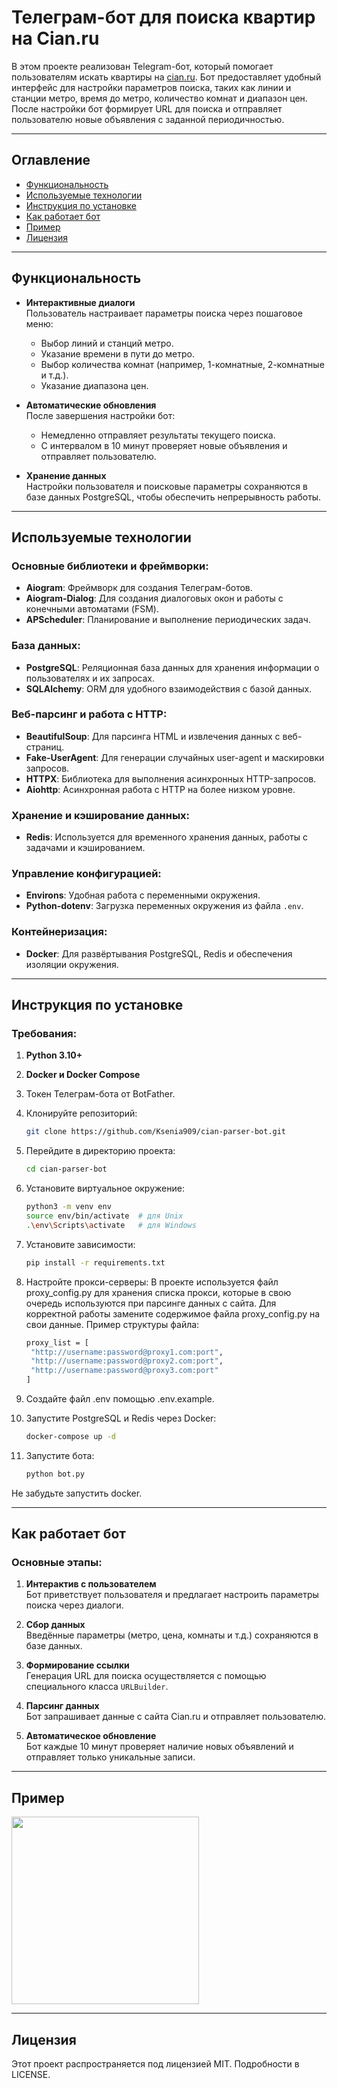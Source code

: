 # Телеграм-бот для поиска квартир на Cian.ru
В этом проекте реализован Telegram-бот, который помогает пользователям искать квартиры на [cian.ru](https://www.cian.ru/). Бот предоставляет удобный интерфейс для настройки параметров поиска, таких как линии и станции метро, время до метро, количество комнат и диапазон цен. После настройки бот формирует URL для поиска и отправляет пользователю новые объявления с заданной периодичностью. 

---

## Оглавление

- [Функциональность](#функциональность)
- [Используемые технологии](#используемые-технологии)
- [Инструкция по установке](#инструкция-по-установке)
- [Как работает бот](#как-работает-бот)
- [Пример](#пример)
- [Лицензия](#лицензия)

---

## Функциональность

- **Интерактивные диалоги**  
  Пользователь настраивает параметры поиска через пошаговое меню:
  - Выбор линий и станций метро.
  - Указание времени в пути до метро.
  - Выбор количества комнат (например, 1-комнатные, 2-комнатные и т.д.).
  - Указание диапазона цен.
  
- **Автоматические обновления**  
  После завершения настройки бот:
  - Немедленно отправляет результаты текущего поиска.
  - С интервалом в 10 минут проверяет новые объявления и отправляет пользователю.

- **Хранение данных**  
  Настройки пользователя и поисковые параметры сохраняются в базе данных PostgreSQL, чтобы обеспечить непрерывность работы.

---

## Используемые технологии

### Основные библиотеки и фреймворки:
- **Aiogram**: Фреймворк для создания Телеграм-ботов.
- **Aiogram-Dialog**: Для создания диалоговых окон и работы с конечными автоматами (FSM).
- **APScheduler**: Планирование и выполнение периодических задач.

### База данных:
- **PostgreSQL**: Реляционная база данных для хранения информации о пользователях и их запросах.
- **SQLAlchemy**: ORM для удобного взаимодействия с базой данных.

### Веб-парсинг и работа с HTTP:
- **BeautifulSoup**: Для парсинга HTML и извлечения данных с веб-страниц.
- **Fake-UserAgent**: Для генерации случайных user-agent и маскировки запросов.
- **HTTPX**: Библиотека для выполнения асинхронных HTTP-запросов.
- **Aiohttp**: Асинхронная работа с HTTP на более низком уровне.

### Хранение и кэширование данных:
- **Redis**: Используется для временного хранения данных, работы с задачами и кэшированием.

### Управление конфигурацией:
- **Environs**: Удобная работа с переменными окружения.
- **Python-dotenv**: Загрузка переменных окружения из файла `.env`.

### Контейнеризация:
- **Docker**: Для развёртывания PostgreSQL, Redis и обеспечения изоляции окружения.
---

## Инструкция по установке

### Требования:
1. **Python 3.10+**
2. **Docker и Docker Compose**
3. Токен Телеграм-бота от BotFather.


1. Клонируйте репозиторий:
   ```bash
   git clone https://github.com/Ksenia909/cian-parser-bot.git
   
2. Перейдите в директорию проекта:
   ```bash
   cd cian-parser-bot
   
3. Установите виртуальное окружение:
   ```bash
   python3 -m venv env
   source env/bin/activate  # для Unix
   .\env\Scripts\activate   # для Windows
   
4. Установите зависимости:
   ```bash
   pip install -r requirements.txt

5. Настройте прокси-серверы: В проекте используется файл proxy_config.py для хранения списка прокси, которые в свою очередь используются при парсинге данных с сайта. Для корректной работы замените содержимое файла proxy_config.py на свои данные. Пример структуры файла:
   ```bash
   proxy_list = [
    "http://username:password@proxy1.com:port",
    "http://username:password@proxy2.com:port",
    "http://username:password@proxy3.com:port"
   ]

6. Создайте файл .env помощью .env.example. 

7. Запустите PostgreSQL и Redis через Docker:
   ```bash
   docker-compose up -d
   
8. Запустите бота:
   ```bash
   python bot.py
   
Не забудьте запустить docker.

---

## Как работает бот

### Основные этапы:

1. **Интерактив с пользователем**  
   Бот приветствует пользователя и предлагает настроить параметры поиска через диалоги.

2. **Сбор данных**  
   Введённые параметры (метро, цена, комнаты и т.д.) сохраняются в базе данных.

3. **Формирование ссылки**  
   Генерация URL для поиска осуществляется с помощью специального класса `URLBuilder`.

4. **Парсинг данных**  
   Бот запрашивает данные с сайта Cian.ru и отправляет пользователю.

5. **Автоматическое обновление**  
   Бот каждые 10 минут проверяет наличие новых объявлений и отправляет только уникальные записи.

---

## Пример

<img src="bot.gif" width="300px" />

---

## Лицензия
Этот проект распространяется под лицензией MIT. Подробности в LICENSE.
